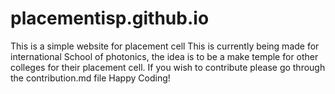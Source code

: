 # placementisp.github.io
This is a simple website for placement cell
This is currently being made for international School of photonics, the idea is to be a make temple for other colleges for their placement cell.
If you wish to contribute please go through the contribution.md file
Happy Coding!